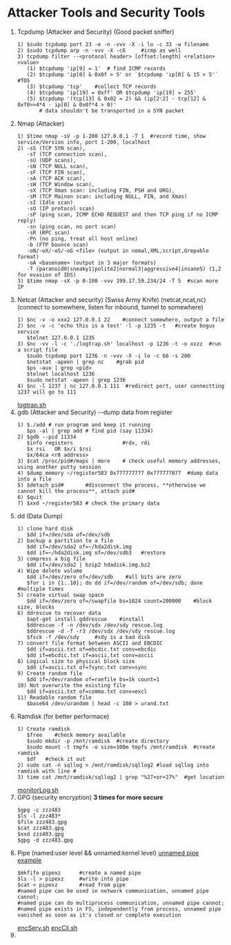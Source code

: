 # Attacker Tools and Security Tools
1. Tcpdump (Attacker and Security) (Good packet sniffer)
   ```
   1) $sudo tcpdump port 23 -e -n -vvv -X -i lo -c 33 -w filename
   2) $sudo tcpdump arp -n -vvv -X -c6     #icmp as well
   3) tcpdump filter --<protocol header> [offset:length] <relation> <value>  
      (1) $tcpdump 'ip[9] = 1'  # find ICMP records
      (2) $tcpdump 'ip[0] & 0x0f > 5' or `$tcpdump 'ip[0] & 15 > 5'` #TOS
      (3) $tcpdump 'tcp'    #collect TCP records
      (4) $tcpdump 'ip[19] = 0xff' OR $tcpdump 'ip[19] = 255'
      (5) $tcpdump '(tcp[13] & 0x02 = 2) && (ip[2:2] - tcp[12] & 0xf0>>4*4 - ip[0] & 0x0f*4 > 0)'
          # data shouldn't be transported in a SYN packet
   ```
2. Nmap (Attacker)
   ```
   1) $time nmap -sV -p 1-200 127.0.0.1 -T 1  #record time, show service/Version info, port 1-200, localhost
   2) -sS (TCP SYN scan),  
      -sT (TCP connection scan),  
      -sU (UDP scans),
      -sN (TCP NULL scan),
      -sF (TCP FIN scan),
      -sA (TCP ACK scan),
      -sW (TCP Window scan),
      -sX (TCP Xmas scan: including FIN, PSH and URG),
      -sM (TCP Mainon scan: including NULL, FIN, and Xmas)
      -sI (Idle scan)
      -sO (IP protocol scan)
      -sP (ping scan, ICMP ECHO REQUEST and then TCP ping if no ICMP reply)
      -sn (ping scan, no port scan)
      -sR (RPC scan)
      -Pn (no ping, treat all host online)
      -b (FTP bounce scan)
      -oN/-oX/-oS/-oG <file> (output in nomal,XML,script,Grepable format)
      -oA <basename> (output in 3 major formats)
      -T (paranoid0|sneaky1|polite2|normal3|aggressive4|insane5) (1,2 for evasion of IDS)
   3) $time nmap -sX -p 0-100 -vvv 199.17.59.234/24 -T 5  #scan more IP
   ```
3. Netcat (Attacker and security) (Swiss Army Knife) (netcat,ncat,nc)  
   (connect to somewhere, listen for inbound, tunnel to somewhere)
   ```
   1) $nc -v -o xxx2 127.0.0.1 22    #connect somewhere, output a file
   2) $nc -v -c 'echo this is a test' -l -p 1235 -t   #create bogus service
      $telnet 127.0.0.1 1235
   3) $nc -vv -l -c './logtrap.sh' localhost -p 1236 -t -o xxzz  #run a script file
      $sudo tcpdump port 1236 -n -vvv -X -i lo -c 66 -s 200
      $netstat -apeen | grep nc    #grab pid
      $ps -aux | grep <pid>
      $telnet localhost 1236
      $sudo netstat -apeen | grep 1236
   4) $nc -l 1237 | nc 127.0.0.1 111  #redirect port, user connectting 1237 will go to 111
   ```
   [logtrap.sh](https://github.com/mndarren/Code-Lib/blob/master/Linux_Security_lib/resource/bash_code/logtrap.sh)
4. gdb (Attacker and Security) --dump data from register  
   ```
   1) $./add # run program and keep it running
      $ps -al | grep add # find pid (say 11334)
   2) $gdb --pid 11334
   	  $info registers                #rdx, rdi
   	  $x rsi   OR $x/i $rsi
   	  $x/64ca <r8 address>
   3) $cat /proc/pid#/maps | more    # check useful memory addresses, using another putty session
   4) $dump memory ~/register583 0x777777777 0x777777877  #dump data into a file
   5) $detach pid#       #disconnect the process, **otherwise we cannot kill the process**, attach pid#
   6) $quit
   7) $xxd ~/register583 # check the primary data
   ```
5. dd (Data Dump)
   ```
   1) clone hard disk 
      $dd if=/dev/sda of=/dev/sdb
   2) backup a partition to a file
      $dd if=/dev/sda2 of=~/hda2disk.img
      $dd if=~/hda2disk.img of=/dev/sdb3   #restore
   3) compress a big file
      $dd if=/dev/sda2 | bzip2 hdadisk.img.bz2
   4) Wipe delete volume
      $dd if=/dev/zero of=/dev/sdb    #all bits are zero
      $for i in {1..10}; do dd if=/dev/random of=/dev/sdb; done   #multiple times
   5) create virtual swap space
      $dd if=/dev/zero of=/swapfile bs=1024 count=200000    #block size, blocks
   6) ddrescue to recover data
      $apt-get install gddrescue    #install
      $ddrescue -f -n /dev/sdx /dev/sdy rescue.log
      $ddrescue -d -f -r3 /dev/sdx /dev/sdy rescue.log
      $fsck -f /dev/sdy     #sdy is a bad disk
   7) convert file format between ASCII and EBCDIC
      $dd if=ascii.txt of=ebcdic.txt conv=ebcdic
      $dd if=ebcdic.txt if=ascii.txt conv=ascii
   8) Logical size to physical block size
      $dd if=ascii.txt of=fsync.txt conv=sync
   9) Create random file
      $dd if=/dev/random of=ranfile bs=1k count=1
   10) Not overwrite the existing file
      $dd if=ascii.txt of=comma.txt conv=excl
   11) Readable random file
      $base64 /dev/urandom | head -c 100 > urand.txt
   ```
6. Ramdisk (for better performace)
   ```
   1) Create ramdisk
      $free    #check memory available
      $sudo mkdir -p /mnt/ramdisk  #create directory
      $sudo mount -t tmpfs -o size=100m tmpfs /mnt/ramdisk  #create ramdisk
      $df   #check it out
   2) sudo cat -n sqllog > /mnt/ramdisk/sqllog2 #load sqllog into ramdisk with line #
   3) time cat /mnt/ramdisk/sqllog2 | grep "%27+or+27%"  #get location
   ```
   [monitorLog.sh](https://github.com/mndarren/Code-Lib/blob/master/Linux_Security_lib/resource/bash_code/monitorLog.sh)
7. GPG (security encryption)  **3 times for more secure**
   ```
   $gpg -c zzz483
   $ls -l zzz483*
   $file zzz483.gpg
   $cat zzz483.gpg
   $xxd zzz483.gpg
   $gpg -d zzz483.gpg
   ```
8. Pipe (named:user level && unnamed:kernel level) [unnamed pipe example](https://github.com/mndarren/Code-Lib/blob/master/cpp_lib/unnamed_pipe/Interface.c)
   ```
   $mkfifo pipexz      #create a named pipe
   $ls -l > pipexz     #write into pipe
   $cat < pipexz       #read from pipe
   #named pipe can be used in network communication, unnamed pipe cannot;
   #named pipe can do multiprocess communication, unnamed pipe cannot;
   #named pipe exists in FS, independently from process, unnamed pipe vanished as soon as it's closed or complete execution
   ```
   [encServ.sh](https://github.com/mndarren/Code-Lib/blob/master/Linux_Security_lib/resource/bash_code/encServ.sh)
   [encCli.sh](https://github.com/mndarren/Code-Lib/blob/master/Linux_Security_lib/resource/bash_code/encCli.sh)
9. 